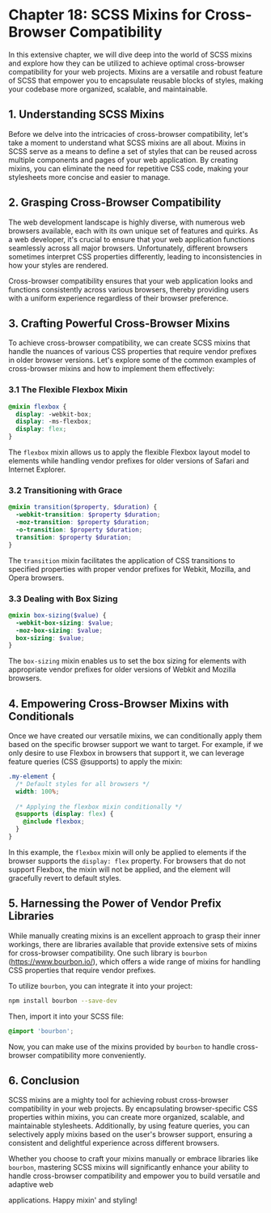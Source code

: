 # Chapter 18: SCSS Mixins for Cross-Browser Compatibility

In this extensive chapter, we will dive deep into the world of SCSS mixins and explore how they can be utilized to achieve optimal cross-browser compatibility for your web projects. Mixins are a versatile and robust feature of SCSS that empower you to encapsulate reusable blocks of styles, making your codebase more organized, scalable, and maintainable.

## 1. Understanding SCSS Mixins

Before we delve into the intricacies of cross-browser compatibility, let's take a moment to understand what SCSS mixins are all about. Mixins in SCSS serve as a means to define a set of styles that can be reused across multiple components and pages of your web application. By creating mixins, you can eliminate the need for repetitive CSS code, making your stylesheets more concise and easier to manage.

## 2. Grasping Cross-Browser Compatibility

The web development landscape is highly diverse, with numerous web browsers available, each with its own unique set of features and quirks. As a web developer, it's crucial to ensure that your web application functions seamlessly across all major browsers. Unfortunately, different browsers sometimes interpret CSS properties differently, leading to inconsistencies in how your styles are rendered.

Cross-browser compatibility ensures that your web application looks and functions consistently across various browsers, thereby providing users with a uniform experience regardless of their browser preference.

## 3. Crafting Powerful Cross-Browser Mixins

To achieve cross-browser compatibility, we can create SCSS mixins that handle the nuances of various CSS properties that require vendor prefixes in older browser versions. Let's explore some of the common examples of cross-browser mixins and how to implement them effectively:

### 3.1 The Flexible Flexbox Mixin

```scss
@mixin flexbox {
  display: -webkit-box;
  display: -ms-flexbox;
  display: flex;
}
```

The `flexbox` mixin allows us to apply the flexible Flexbox layout model to elements while handling vendor prefixes for older versions of Safari and Internet Explorer.

### 3.2 Transitioning with Grace

```scss
@mixin transition($property, $duration) {
  -webkit-transition: $property $duration;
  -moz-transition: $property $duration;
  -o-transition: $property $duration;
  transition: $property $duration;
}
```

The `transition` mixin facilitates the application of CSS transitions to specified properties with proper vendor prefixes for Webkit, Mozilla, and Opera browsers.

### 3.3 Dealing with Box Sizing

```scss
@mixin box-sizing($value) {
  -webkit-box-sizing: $value;
  -moz-box-sizing: $value;
  box-sizing: $value;
}
```

The `box-sizing` mixin enables us to set the box sizing for elements with appropriate vendor prefixes for older versions of Webkit and Mozilla browsers.

## 4. Empowering Cross-Browser Mixins with Conditionals

Once we have created our versatile mixins, we can conditionally apply them based on the specific browser support we want to target. For example, if we only desire to use Flexbox in browsers that support it, we can leverage feature queries (CSS @supports) to apply the mixin:

```scss
.my-element {
  /* Default styles for all browsers */
  width: 100%;
  
  /* Applying the flexbox mixin conditionally */
  @supports (display: flex) {
    @include flexbox;
  }
}
```

In this example, the `flexbox` mixin will only be applied to elements if the browser supports the `display: flex` property. For browsers that do not support Flexbox, the mixin will not be applied, and the element will gracefully revert to default styles.

## 5. Harnessing the Power of Vendor Prefix Libraries

While manually creating mixins is an excellent approach to grasp their inner workings, there are libraries available that provide extensive sets of mixins for cross-browser compatibility. One such library is `bourbon` (https://www.bourbon.io/), which offers a wide range of mixins for handling CSS properties that require vendor prefixes.

To utilize `bourbon`, you can integrate it into your project:

```bash
npm install bourbon --save-dev
```

Then, import it into your SCSS file:

```scss
@import 'bourbon';
```

Now, you can make use of the mixins provided by `bourbon` to handle cross-browser compatibility more conveniently.

## 6. Conclusion

SCSS mixins are a mighty tool for achieving robust cross-browser compatibility in your web projects. By encapsulating browser-specific CSS properties within mixins, you can create more organized, scalable, and maintainable stylesheets. Additionally, by using feature queries, you can selectively apply mixins based on the user's browser support, ensuring a consistent and delightful experience across different browsers.

Whether you choose to craft your mixins manually or embrace libraries like `bourbon`, mastering SCSS mixins will significantly enhance your ability to handle cross-browser compatibility and empower you to build versatile and adaptive web

 applications. Happy mixin' and styling!